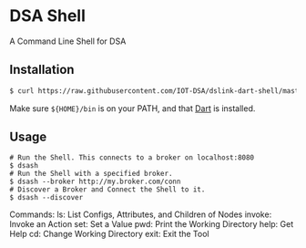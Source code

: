 # DSA Shell

A Command Line Shell for DSA

## Installation

```bash
$ curl https://raw.githubusercontent.com/IOT-DSA/dslink-dart-shell/master/tool/install.sh > install.sh && bash install.sh; rm install.sh
```

Make sure `${HOME}/bin` is on your PATH, and that [Dart](https://www.dartlang.org/downloads/) is installed.

## Usage

```
# Run the Shell. This connects to a broker on localhost:8080
$ dsash
# Run the Shell with a specified broker.
$ dsash --broker http://my.broker.com/conn
# Discover a Broker and Connect the Shell to it.
$ dsash --discover
```

Commands:
ls: List Configs, Attributes, and Children of Nodes
invoke: Invoke an Action
set: Set a Value
pwd: Print the Working Directory
help: Get Help
cd: Change Working Directory
exit: Exit the Tool
